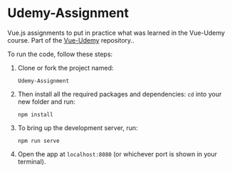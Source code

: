 # Udemy-Assignment
Vue.js assignments to put in practice what was learned in the Vue-Udemy course.
Part of the [Vue-Udemy](https://github.com/CristianaCostaPereira/Vue-Udemy) repository..

To run the code, follow these steps:

1. Clone or fork the project named:
    ```
    Udemy-Assignment
    ```
2. Then install all the required packages and dependencies:
`cd` into your new folder and run:
    ```
    npm install
    ```
3. To bring up the development server, run:
    ```
    npm run serve
    ```
4. Open the app at `localhost:8080` (or whichever port is shown in your terminal).